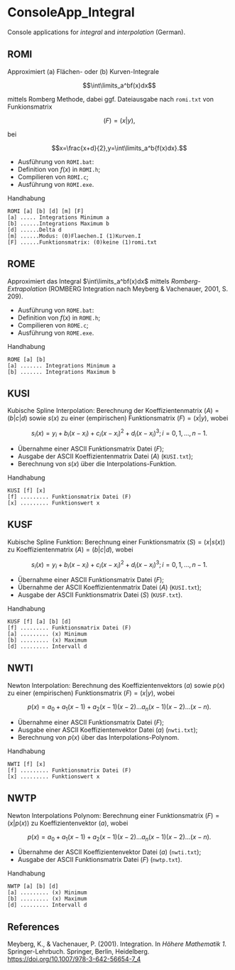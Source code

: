 # ConsoleApp_Integral
Console applications for *integral* and *interpolation* (German).
## ROMI

Approximiert (a) Flächen- oder (b) Kurven-Integrale 

$$\int\limits_a^bf(x)dx$$

mittels Romberg Methode, dabei 
ggf. Dateiausgabe nach `romi.txt` von Funkionsmatrix 

$$(F)=(x|y),$$

bei 

$$x=\frac{x+d}{2},y=\int\limits_a^b{f(x)dx}.$$

- Ausführung von `ROMI.bat`:
- Definition von $f(x)$ in `ROMI.h`;
 - Compilieren von `ROMI.c`; 
- Ausführung von `ROMI.exe`.

Handhabung
~~~
ROMI [a] [b] [d] [m] [F]
[a] ..... Integrations Minimum a
[b] ......Integrations Maximum b
[d] ......Delta d
[m] ......Modus: (0)Flaechen.I (1)Kurven.I
[F] ......Funktionsmatrix: (0)keine (1)romi.txt
~~~

## ROME 

Approximiert das Integral $\int\limits_a^bf(x)dx$ mittels *Romberg-Extrapolation* 
(ROMBERG Integration nach Meyberg & Vachenauer, 2001, S. 209).

- Ausführung von `ROME.bat`:
- Definition von $f(x)$ in `ROME.h`;
- Compilieren von `ROME.c`; 
- Ausführung von `ROME.exe`.

Handhabung
~~~
ROME [a] [b]
[a] ....... Integrations Minimum a
[b] ....... Integrations Maximum b
~~~
## KUSI 

Kubische Spline Interpolation: Berechnung der Koeffizientenmatrix $(A)=(b|c|d)$ sowie $s(x)$ zu einer (empirischen) Funktionsmatrix $(F)=(x|y)$, wobei

$$s_i(x)= y_i + b_i(x-x_i) + c_i(x-x_i)^2 + d_i(x-x_i)^3; i= 0,1,...,n-1.$$ 

- Übernahme einer ASCII Funktionsmatrix Datei $(F)$;
- Ausgabe der ASCII Koeffizientenmatrix Datei $(A)$ (`KUSI.txt`);
- Berechnung von $s(x)$ über die Interpolations-Funktion.

Handhabung
~~~
KUSI [f] [x]
[f] ......... Funktionsmatrix Datei (F)
[x] ......... Funktionswert x
~~~

## KUSF 

Kubische Spline Funktion: Berechnung einer Funktionsmatrix $(S)=(x|s(x))$ zu Koeffizientenmatrix $(A)=(b|c|d)$, wobei

$$s_i(x)= y_i + b_i(x-x_i) + c_i(x-x_i)^2 + d_i(x-x_i)^3; i= 0,1,...,n-1.$$

- Übernahme einer ASCII Funktionsmatrix Datei $(F)$;
- Übernahme der ASCII Koeffizientenmatrix Datei $(A)$ (`KUSI.txt`);
- Ausgabe der ASCII Funktionsmatrix Datei $(S)$ (`KUSF.txt`).

Handhabung
~~~
KUSF [f] [a] [b] [d] 
[f] ......... Funktionsmatrix Datei (F)
[a] ......... (x) Minimum
[b] ......... (x) Maximum
[d] ......... Intervall d
~~~

## NWTI 

Newton Interpolation: Berechnung des Koeffizientenvektors $(a)$ sowie $p(x)$ zu einer (empirischen) Funktionsmatrix $(F)=(x|y)$, wobei

$$p(x)= a_0 + a_1(x-1) + a_2(x-1)(x-2) ... a_n(x-1)(x-2) ... (x-n).$$

- Übernahme einer ASCII Funktionsmatrix Datei $(F)$;
- Ausgabe einer ASCII Koeffizientenvektor Datei $(a)$ (`nwti.txt`);
- Berechnung von $p(x)$ über das Interpolations-Polynom.

Handhabung
~~~
NWTI [f] [x]
[f] ......... Funktionsmatrix Datei (F)
[x] ......... Funktionswert x
~~~

## NWTP

Newton Interpolations Polynom: Berechnung einer Funktionsmatrix $(F)=(x|p(x))$ zu Koeffizientenvektor $(a)$, wobei

$$p(x)= a_0 + a_1(x-1) + a_2(x-1)(x-2) ... a_n(x-1)(x-2) ... (x-n).$$

- Übernahme der ASCII Koeffizientenvektor Datei $(a)$ (`nwti.txt`);
- Ausgabe der ASCII Funktionsmatrix Datei $(F)$ (`nwtp.txt`).

Handhabung
~~~
NWTP [a] [b] [d]
[a] ......... (x) Minimum
[b] ......... (x) Maximum
[d] ......... Intervall d
~~~

## References
Meyberg, K., & Vachenauer, P. (2001). Integration. In *Höhere Mathematik 1*. Springer-Lehrbuch. Springer, Berlin, Heidelberg. https://doi.org/10.1007/978-3-642-56654-7_4
